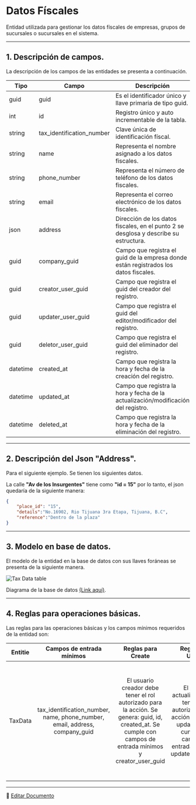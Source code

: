 # Datos Físcales

Entidad utilizada para gestionar los datos físcales de empresas, grupos de sucursales o sucursales en el sistema.

---

## 1.   Descripción de campos.

La descripción de los campos de las entidades se presenta a continuación.

| Tipo | Campo | Descripción |
|-|-|-|
| guid | guid | Es el identificador único y llave primaria de tipo guid. |
| int | id | Registro único y auto incrementable de la tabla. |
| string | tax_identification_number | Clave única de identificación físcal. |
| string | name | Representa el nombre asignado a los datos fiscales. |
| string | phone_number | Representa el número de teléfono de los datos fiscales. |
| string | email | Representa el correo electrónico de los datos fiscales. |
| json | address | Dirección de los datos fiscales, en el punto 2 se desglosa y describe su estructura. |
| guid | company_guid | Campo que registra el guid de la empresa donde están registrados los datos fiscales. |
| guid | creator_user_guid | Campo que registra el guid del creador del registro. |
| guid | updater_user_guid | Campo que registra el guid del editor/modificador del registro. |
| guid | deletor_user_guid | Campo que registra el guid del eliminador del registro. |
| datetime | created_at | Campo que registra la hora y fecha de la creación del registro. |
| datetime | updated_at | Campo que registra la hora y fecha de la actualización/modificación del registro. |
| datetime | deleted_at | Campo que registra la hora y fecha de la eliminación del registro. |

--- 

## 2.  Descripción del Json "Address".

Para el siguiente ejemplo. Se tienen los siguientes datos.

La calle **"Av de los Insurgentes"** tiene como **"id = 15"** por lo tanto, el json quedaría de la siguiente manera:

```json
{
    "place_id": "15",
    "details":"No.16902, Rio Tijuana 3ra Etapa, Tijuana, B.C",
    "reference":"Dentro de la plaza"
}
```

---

## 3.  Modelo en base de datos.

El modelo de la entidad en la base de datos con sus llaves foráneas se presenta de la siguiente manera.

![Tax Data table](/images/TaxDataTable.png)

Diagrama de la base de datos [(Link aquí)](https://app.diagrams.net/#G12bfdBfGq1QhoH-HbKd0D5KDiGZxJKMYT).

---

## 4.  Reglas para operaciones básicas.

Las reglas para las operaciones básicas y los campos mínimos requeridos de la entidad son:

| Entitie | Campos de entrada mínimos | Reglas para Create | Reglas para Update | Reglas para Soft Delete |
|:-:|:-:|:-:|:-:|:-:|
| TaxData | tax_identification_number, name,  phone_number, email, address, company_guid | El usuario creador debe tener el rol autorizado para la acción. Se genera: guid, id, created_at. Se cumple con campos de entrada mínimos y creator_user_guid | El usuario actualizador debe tener el rol autorizado para la acción. Se genera: updated_at. Se cumple con campos de entrada mínimos y updater_user_guid. | Que ninguna empresa, grupo de sucursales o sucursal tenga asignados los datos fiscales. El usuario eliminador debe tener el rol autorizado para la acción. Se genera: deleted_at. Se cumple con campo deletor_user_guid. |

---

📝 [Editar Documento](https://github.com/4uRest/documentation)